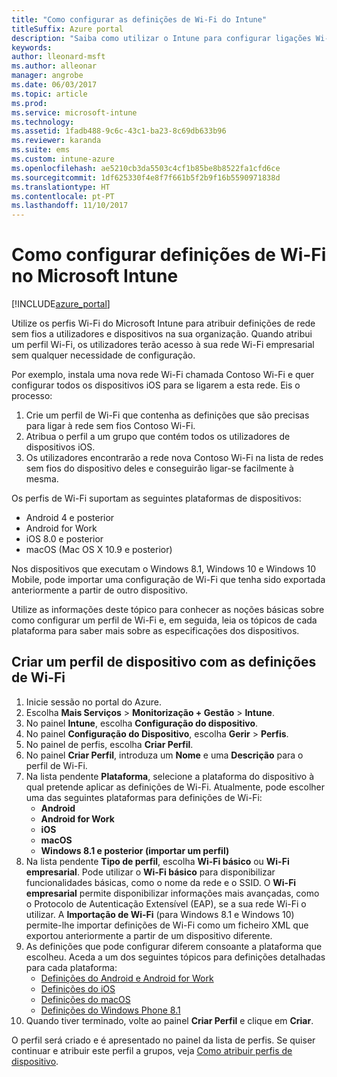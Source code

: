 ```yaml
---
title: "Como configurar as definições de Wi-Fi do Intune"
titleSuffix: Azure portal
description: "Saiba como utilizar o Intune para configurar ligações Wi-Fi nos dispositivos que gere.\""
keywords: 
author: lleonard-msft
ms.author: alleonar
manager: angrobe
ms.date: 06/03/2017
ms.topic: article
ms.prod: 
ms.service: microsoft-intune
ms.technology: 
ms.assetid: 1fadb488-9c6c-43c1-ba23-8c69db633b96
ms.reviewer: karanda
ms.suite: ems
ms.custom: intune-azure
ms.openlocfilehash: ae5210cb3da5503c4cf1b85be8b8522fa1cfd6ce
ms.sourcegitcommit: 1df625330f4e8f7f661b5f2b9f16b5590971838d
ms.translationtype: HT
ms.contentlocale: pt-PT
ms.lasthandoff: 11/10/2017
---
```

# <a name="how-to-configure-wi-fi-settings-in-microsoft-intune"></a>Como configurar definições de Wi-Fi no Microsoft Intune

[!INCLUDE[azure_portal](./includes/azure_portal.md)]

Utilize os perfis Wi-Fi do Microsoft Intune para atribuir definições de rede sem fios a utilizadores e dispositivos na sua organização. Quando atribui um perfil Wi-Fi, os utilizadores terão acesso à sua rede Wi-Fi empresarial sem qualquer necessidade de configuração.

Por exemplo, instala uma nova rede Wi-Fi chamada Contoso Wi-Fi e quer configurar todos os dispositivos iOS para se ligarem a esta rede. Eis o processo:

1. Crie um perfil de Wi-Fi que contenha as definições que são precisas para ligar à rede sem fios Contoso Wi-Fi.
2. Atribua o perfil a um grupo que contém todos os utilizadores de dispositivos iOS.
3. Os utilizadores encontrarão a rede nova Contoso Wi-Fi na lista de redes sem fios do dispositivo deles e conseguirão ligar-se facilmente à mesma.

Os perfis de Wi-Fi suportam as seguintes plataformas de dispositivos:

- Android 4 e posterior
- Android for Work
- iOS 8.0 e posterior
- macOS (Mac OS X 10.9 e posterior)

Nos dispositivos que executam o Windows 8.1, Windows 10 e Windows 10 Mobile, pode importar uma configuração de Wi-Fi que tenha sido exportada anteriormente a partir de outro dispositivo.

Utilize as informações deste tópico para conhecer as noções básicas sobre como configurar um perfil de Wi-Fi e, em seguida, leia os tópicos de cada plataforma para saber mais sobre as especificações dos dispositivos.

## <a name="create-a-device-profile-containing-wi-fi-settings"></a>Criar um perfil de dispositivo com as definições de Wi-Fi

1. Inicie sessão no portal do Azure.
2. Escolha **Mais Serviços** > **Monitorização + Gestão** > **Intune**.
3. No painel **Intune**, escolha **Configuração do dispositivo**.
2. No painel **Configuração do Dispositivo**, escolha **Gerir** > **Perfis**.
3. No painel de perfis, escolha **Criar Perfil**.
4. No painel **Criar Perfil**, introduza um **Nome** e uma **Descrição** para o perfil de Wi-Fi.
5. Na lista pendente **Plataforma**, selecione a plataforma do dispositivo à qual pretende aplicar as definições de Wi-Fi. Atualmente, pode escolher uma das seguintes plataformas para definições de Wi-Fi:
    - **Android**
    - **Android for Work**
    - **iOS**
    - **macOS**
    - **Windows 8.1 e posterior (importar um perfil)**
6. Na lista pendente **Tipo de perfil**, escolha **Wi-Fi básico** ou **Wi-Fi empresarial**. Pode utilizar o **Wi-Fi básico** para disponibilizar funcionalidades básicas, como o nome da rede e o SSID. O **Wi-Fi empresarial** permite disponibilizar informações mais avançadas, como o Protocolo de Autenticação Extensível (EAP), se a sua rede Wi-Fi o utilizar. A **Importação de Wi-Fi** (para Windows 8.1 e Windows 10) permite-lhe importar definições de Wi-Fi como um ficheiro XML que exportou anteriormente a partir de um dispositivo diferente.
7. As definições que pode configurar diferem consoante a plataforma que escolheu. Aceda a um dos seguintes tópicos para definições detalhadas para cada plataforma:
    - [Definições do Android e Android for Work](wi-fi-settings-android.md)
    - [Definições do iOS](wi-fi-settings-ios.md)
    - [Definições do macOS](wi-fi-settings-macos.md)
    - [Definições do Windows Phone 8.1](wi-fi-settings-import-windows-8-1.md)
8. Quando tiver terminado, volte ao painel **Criar Perfil** e clique em **Criar**.

O perfil será criado e é apresentado no painel da lista de perfis.
Se quiser continuar e atribuir este perfil a grupos, veja [Como atribuir perfis de dispositivo](device-profile-assign.md).
